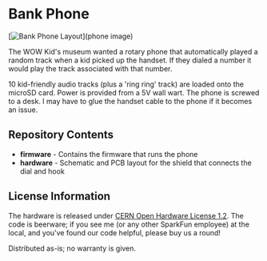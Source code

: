 Bank Phone
=========================

[![Bank Phone Layout](https://github.com/nseidle/Bank_Phone/Board%20Layout.png)](phone image)

The WOW Kid's museum wanted a rotary phone that automatically played a random track when a kid picked up the handset. If they dialed a number it would play the track associated with that number.

10 kid-friendly audio tracks (plus a 'ring ring' track) are loaded onto the microSD card. Power is provided from a 5V wall wart. The phone is screwed to a desk. I may have to glue the handset cable to the phone if it becomes an issue.

Repository Contents
-------------------

* **firmware** - Contains the firmware that runs the phone
* **hardware** - Schematic and PCB layout for the shield that connects the dial and hook

License Information
-------------------
The hardware is released under [CERN Open Hardware License 1.2](http://www.ohwr.org/attachments/2388/cern_ohl_v_1_2.txt).
The code is beerware; if you see me (or any other SparkFun employee) at the local, and you've found our code helpful, please buy us a round!

Distributed as-is; no warranty is given.
